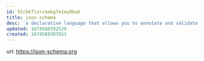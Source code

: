 ```yaml
---
id: 52cbk7lzrcmabg7e1ey0ba6
title: json-schema
desc: 'a declarative language that allows you to annotate and validate JSON documents'
updated: 1674588392529
created: 1674588307651
---
```


url: https://json-schema.org
